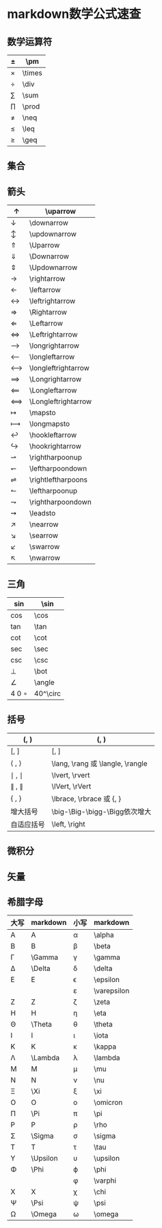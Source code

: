 # markdown数学公式速查

## 数学运算符

| ±   | \pm    |
| --- | ------ |
| ×   | \times |
| ÷   | \div   |
| ∑   | \sum   |
| ∏   | \prod  |
| ≠   | \neq   |
| ≤   | \leq   |
| ≥   | \geq   |

## 集合

## 箭头

| ↑   | \uparrow            |
| --- | ------------------- |
| ↓   | \downarrow          |
| ↕   | \updownarrow        |
| ⇑   | \Uparrow            |
| ⇓   | \Downarrow          |
| ⇕   | \Updownarrow        |
| →   | \rightarrow         |
| ←   | \leftarrow          |
| ↔   | \leftrightarrow     |
| ⇒   | \Rightarrow         |
| ⇐   | \Leftarrow          |
| ⇔   | \Leftrightarrow     |
| ⟶   | \longrightarrow     |
| ⟵   | \longleftarrow      |
| ⟷   | \longleftrightarrow |
| ⟹   | \Longrightarrow     |
| ⟸   | \Longleftarrow      |
| ⟺   | \Longleftrightarrow |
| ↦   | \mapsto             |
| ⟼   | \longmapsto         |
| ↩   | \hookleftarrow      |
| ↪   | \hookrightarrow     |
| ⇀   | \rightharpoonup     |
| ↽   | \leftharpoondown    |
| ⇌   | \rightleftharpoons  |
| ↼   | \leftharpoonup      |
| ⇁   | \rightharpoondown   |
| ⇝   | \leadsto            |
| ↗   | \nearrow            |
| ↘   | \searrow            |
| ↙   | \swarrow            |
| ↖   | \nwarrow            |

## 三角

| sin   | \sin     |
| ----- | -------- |
| cos   | \cos     |
| tan   | \tan     |
| cot   | \cot     |
| sec   | \sec     |
| csc   | \csc     |
| ⊥     | \bot     |
| ∠     | \angle   |
| 4 0 ∘ | 40^\circ |

## 括号

| (, )  | (, )                            |
| ----- | ------------------------------- |
| [, ]  | [, ]                            |
| ⟨ , ⟩ | \lang, \rang 或 \langle, \rangle |
| ∣ , ∣ | \lvert, \rvert                  |
| ∥ , ∥ | \lVert, \rVert                  |
| { , } | \lbrace, \rbrace 或 \{, \}       |
| 增大括号  | \big-\Big-\bigg-\Bigg依次增大       |
| 自适应括号 | \left, \right                   |

## 微积分

## 矢量

## 希腊字母

| 大写  | markdown | 小写  | markdown    |
| --- | -------- | --- | ----------- |
| A   | A        | α   | \alpha      |
| B   | B        | β   | \beta       |
| Γ   | \Gamma   | γ   | \gamma      |
| Δ   | \Delta   | δ   | \delta      |
| E   | E        | ϵ   | \epsilon    |
|     |          | ε   | \varepsilon |
| Z   | Z        | ζ   | \zeta       |
| H   | H        | η   | \eta        |
| Θ   | \Theta   | θ   | \theta      |
| I   | I        | ι   | \iota       |
| K   | K        | κ   | \kappa      |
| Λ   | \Lambda  | λ   | \lambda     |
| M   | M        | μ   | \mu         |
| N   | N        | ν   | \nu         |
| Ξ   | \Xi      | ξ   | \xi         |
| O   | O        | ο   | \omicron    |
| Π   | \Pi      | π   | \pi         |
| P   | P        | ρ   | \rho        |
| Σ   | \Sigma   | σ   | \sigma      |
| T   | T        | τ   | \tau        |
| Υ   | \Upsilon | υ   | \upsilon    |
| Φ   | \Phi     | ϕ   | \phi        |
|     |          | φ   | \varphi     |
| X   | X        | χ   | \chi        |
| Ψ   | \Psi     | ψ   | \psi        |
| Ω   | \Omega   | ω   | \omega      |
